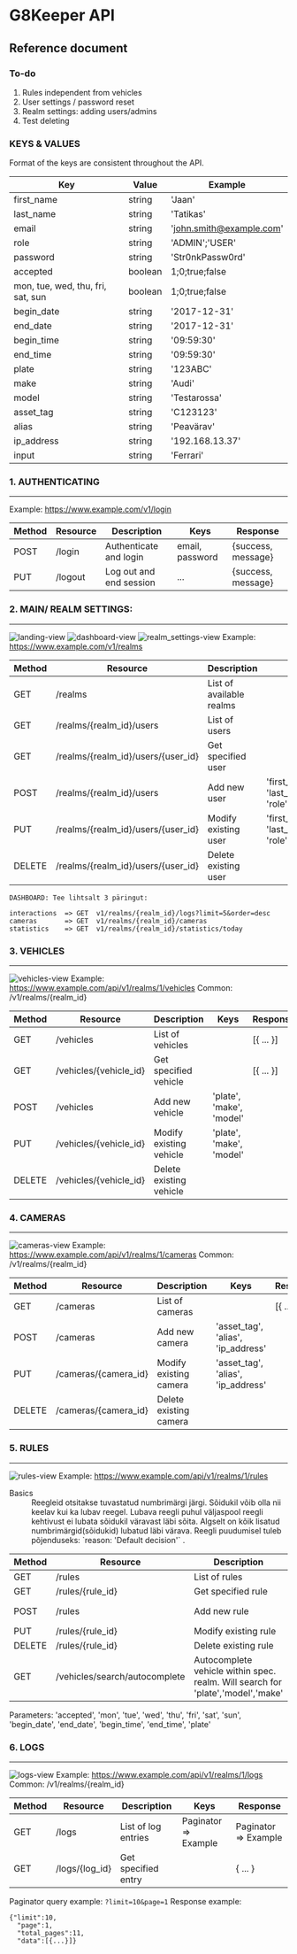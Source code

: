 
# G8Keeper API

## Reference document
### To-do
1. Rules independent from vehicles
2. User settings / password reset
3. Realm settings: adding users/admins
4. Test deleting

### KEYS & VALUES
Format of the keys are consistent throughout the API.

| Key                               | Value                     | Example
| ---                               | ---                       | -----
| first_name                        | string                    | 'Jaan'
| last_name                         | string                    | 'Tatikas'
| email                             | string                    | 'john.smith@example.com'
| role                              | string                    | 'ADMIN';'USER'
| password                          | string                    | 'Str0nkPassw0rd'
| accepted                          | boolean                   | 1;0;true;false
| mon, tue, wed, thu, fri, sat, sun | boolean                   | 1;0;true;false
| begin_date                        | string                    | '2017-12-31'
| end_date                          | string                    | '2017-12-31'
| begin_time                        | string                    | '09:59:30'
| end_time                          | string                    | '09:59:30'
| plate                             | string                    | '123ABC'
| make                              | string                    | 'Audi'
| model                             | string                    | 'Testarossa'
| asset_tag                         | string                    | 'C123123'
| alias                             | string                    | 'Peavärav'
| ip_address                        | string                    | '192.168.13.37'
| input                             | string                    | 'Ferrari'



### 1. AUTHENTICATING 
---
 Example: https://www.example.com/v1/login

|Method     | Resource                  | Description                           | Keys                                  | Response
| ------    | ------                    | ------                                | -----                                 | -----
| POST      | /login                    | Authenticate and login                | email, password                       | {success, message}
| PUT       | /logout                   | Log out and end session               | ...                                   | {success, message}



### 2. MAIN/ REALM SETTINGS:
---
![landing-view](https://raw.githubusercontent.com/RaimoJohanson/apelsin/master/Prototype/landing.png)
![dashboard-view](https://raw.githubusercontent.com/RaimoJohanson/apelsin/master/Prototype/dashboard.png)
![realm_settings-view](https://raw.githubusercontent.com/RaimoJohanson/apelsin/master/Prototype/realm_settings.png)
Example: https://www.example.com/v1/realms

|Method     | Resource                          | Description                           | Keys                                                | Response              
| ------    | ------                            | ------                                | -----                                               | -----   
| GET       | /realms                           | List of available realms              |                                                     | [{ ... }]      
| GET       | /realms/{realm_id}/users          | List of users                         |                                                     | [{ ... }]
| GET       | /realms/{realm_id}/users/{user_id}| Get specified user                    |                                                     | [{ ... }]
| POST      | /realms/{realm_id}/users          | Add new user                          |'first_name', 'last_name','email', 'role','password' | 
| PUT       | /realms/{realm_id}/users/{user_id}| Modify existing user                  |'first_name', 'last_name','email', 'role','password' | 
| DELETE    | /realms/{realm_id}/users/{user_id}| Delete existing user                  |                                                     |
```
DASHBOARD: Tee lihtsalt 3 päringut:

interactions  => GET  v1/realms/{realm_id}/logs?limit=5&order=desc
cameras       => GET  v1/realms/{realm_id}/cameras
statistics    => GET  v1/realms/{realm_id}/statistics/today

```
### 3. VEHICLES
---
![vehicles-view](https://raw.githubusercontent.com/RaimoJohanson/apelsin/master/Prototype/vehicles.png)
Example: https://www.example.com/api/v1/realms/1/vehicles
Common: /v1/realms/{realm_id}

|Method     | Resource                  | Description                           | Keys                                  | Response              
| ------    | ------                    | ------                                | -----                                 | -----   
| GET       | /vehicles                 | List of vehicles                      |                                       | [{ ... }]
| GET       | /vehicles/{vehicle_id}    | Get specified vehicle                 |                                       | [{ ... }]
| POST      | /vehicles                 | Add new vehicle                       |'plate', 'make', 'model'               | 
| PUT       | /vehicles/{vehicle_id}    | Modify existing vehicle               |'plate', 'make', 'model'               | 
| DELETE    | /vehicles/{vehicle_id}    | Delete existing vehicle               |                                       |

### 4. CAMERAS
---
![cameras-view](https://raw.githubusercontent.com/RaimoJohanson/apelsin/master/Prototype/cameras.png)
Example: https://www.example.com/api/v1/realms/1/cameras
Common: /v1/realms/{realm_id}

|Method     | Resource                  | Description                           | Keys                                  | Response              
| ------    | ------                    | ------                                | -----                                 | -----   
| GET       | /cameras                  | List of cameras                       |                                       | [{ ... }]   
| POST      | /cameras                  | Add new camera                        |'asset_tag', 'alias', 'ip_address'     | 
| PUT       | /cameras/{camera_id}      | Modify existing camera                |'asset_tag', 'alias', 'ip_address'     | 
| DELETE    | /cameras/{camera_id}      | Delete existing camera                |                                       |

### 5. RULES
---
![rules-view](https://raw.githubusercontent.com/RaimoJohanson/apelsin/master/Prototype/rules.png)
Example: https://www.example.com/api/v1/realms/1/rules

<dl>
  <dt>Basics</dt>
  <dd>
  Reegleid otsitakse tuvastatud numbrimärgi järgi.
  Sõidukil võib olla nii keelav kui ka lubav reegel. 
  Lubava reegli puhul väljaspool reegli kehtivust ei lubata sõidukil väravast läbi sõita.
  Algselt on kõik lisatud numbrimärgid(sõidukid) lubatud läbi värava. 
  Reegli puudumisel tuleb põjenduseks: 
  `reason: 'Default decision'`
  .
  </dd>
 
</dl>


|Method     | Resource                      | Description                           | Keys                                  | Response              
| ------    | ------                        | ------                                | -----                                 | -----   
| GET       | /rules                        | List of rules                         |                                       | [{ ... }]  
| GET       | /rules/{rule_id}              | Get specified rule                    |                                       | [{ ... }]  
| POST      | /rules                        | Add new rule                          | Example: Parameters                   | 
| PUT       | /rules/{rule_id}              | Modify existing rule                  |                                       | 
| DELETE    | /rules/{rule_id}              | Delete existing rule                  |                                       |
| GET       | /vehicles/search/autocomplete | Autocomplete vehicle within spec. realm. Will search for 'plate','model','make'   | input  | [{ ... }]

Parameters: 'accepted', 'mon', 'tue', 'wed', 'thu', 'fri', 'sat', 'sun', 'begin_date', 'end_date', 'begin_time', 'end_time', 'plate'

### 6. LOGS
---
![logs-view](https://raw.githubusercontent.com/RaimoJohanson/apelsin/master/Prototype/logs.png)
Example: https://www.example.com/api/v1/realms/1/logs
Common: /v1/realms/{realm_id}

|Method     | Resource                  | Description                           | Keys                                  | Response              
| ------    | ------                    | ------                                | -----                                 | -----   
| GET       | /logs                     | List of log entries                   | Paginator => Example                  | Paginator => Example
| GET       | /logs/{log_id}            | Get specified entry                   |                                       | { ... }

Paginator query example: ```?limit=10&page=1```
Response example:
```
{"limit":10,
  "page":1,
  "total_pages":11,
  "data":[{...}]}

```
